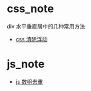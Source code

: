 # css_note
div 水平垂直居中的几种常用方法

- [css 清除浮动](https://github.com/txlwll/css_note/issues/1)
# js_note
- [js 数组去重](https://github.com/txlwll/blog/issues/2)
